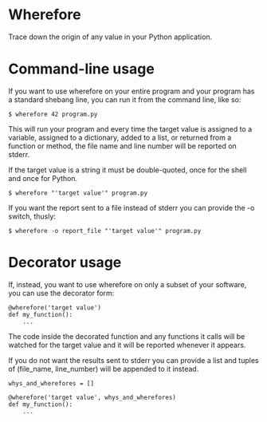 Wherefore
=========

Trace down the origin of any value in your Python application.


Command-line usage
==================

If you want to use wherefore on your entire program and your program has a
standard shebang line, you can run it from the command line, like so:

    $ wherefore 42 program.py

This will run your program and every time the target value is assigned to a
variable, assigned to a dictionary, added to a list, or returned from a
function or method, the file name and line number will be reported on stderr.

If the target value is a string it must be double-quoted, once for the shell
and once for Python.

    $ wherefore "'target value'" program.py

If you want the report sent to a file instead of stderr you can provide the -o
switch, thusly:

    $ wherefore -o report_file "'target value'" program.py


Decorator usage
===============

If, instead, you want to use wherefore on only a subset of your software, you
can use the decorator form:

    @wherefore('target value')
    def my_function():
        ...

The code inside the decorated function and any functions it calls will be
watched for the target value and it will be reported whenever it appears.

If you do not want the results sent to stderr you can provide a list and tuples
of (file_name, line_number) will be appended to it instead.

    whys_and_wherefores = []

    @wherefore('target value', whys_and_wherefores)
    def my_function():
        ...
